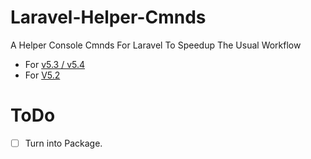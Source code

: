 # Laravel-Helper-Cmnds
A Helper Console Cmnds For Laravel To Speedup The Usual Workflow

- For [v5.3 / v5.4](https://github.com/ctf0/Laravel-Helper-Cmnds/tree/v5.3)
- For [V5.2](https://github.com/ctf0/Laravel-Helper-Cmnds/tree/v5.2)

# ToDo

* [ ] Turn into Package.
